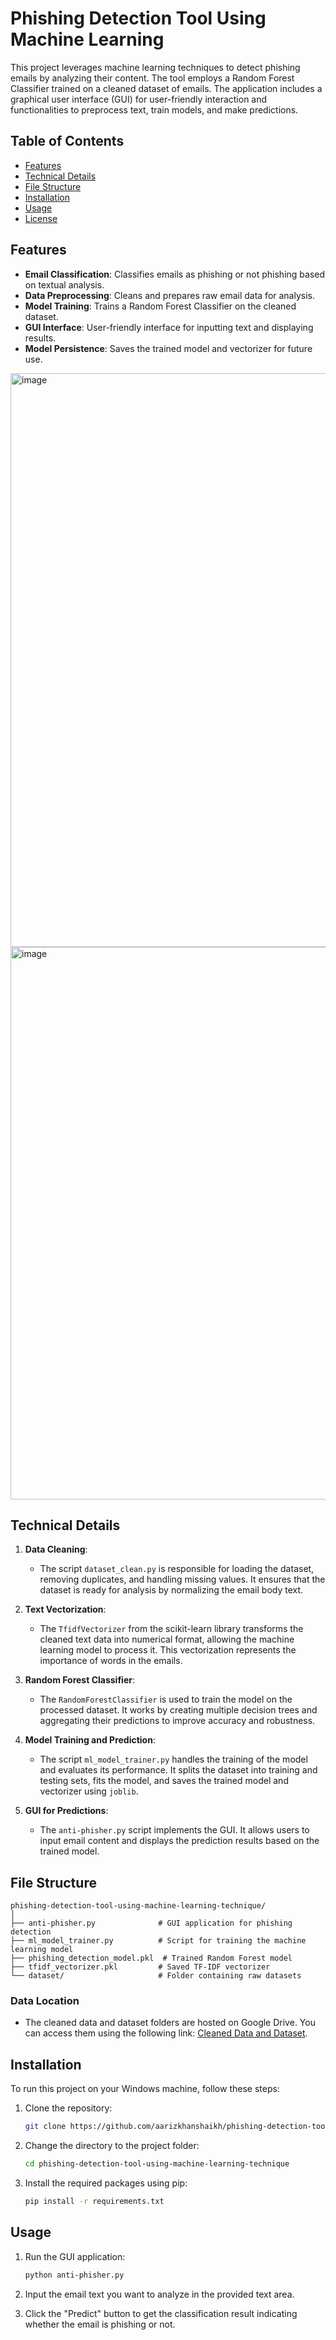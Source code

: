# Phishing Detection Tool Using Machine Learning

This project leverages machine learning techniques to detect phishing emails by analyzing their content. The tool employs a Random Forest Classifier trained on a cleaned dataset of emails. The application includes a graphical user interface (GUI) for user-friendly interaction and functionalities to preprocess text, train models, and make predictions.

## Table of Contents

- [Features](#features)
- [Technical Details](#technical-details)
- [File Structure](#file-structure)
- [Installation](#installation)
- [Usage](#usage)
- [License](#license)

## Features

- **Email Classification**: Classifies emails as phishing or not phishing based on textual analysis.
- **Data Preprocessing**: Cleans and prepares raw email data for analysis.
- **Model Training**: Trains a Random Forest Classifier on the cleaned dataset.
- **GUI Interface**: User-friendly interface for inputting text and displaying results.
- **Model Persistence**: Saves the trained model and vectorizer for future use.

<img width="1919" height="918" alt="image" src="https://github.com/user-attachments/assets/de2a79b2-f5ee-4fcb-a8eb-d1bb8fe7827b" />
<img width="1919" height="884" alt="image" src="https://github.com/user-attachments/assets/31c6bd40-d0e0-44ca-bbba-a127a2e90bc9" />


## Technical Details

1. **Data Cleaning**: 
   - The script `dataset_clean.py` is responsible for loading the dataset, removing duplicates, and handling missing values. It ensures that the dataset is ready for analysis by normalizing the email body text.
   
2. **Text Vectorization**: 
   - The `TfidfVectorizer` from the scikit-learn library transforms the cleaned text data into numerical format, allowing the machine learning model to process it. This vectorization represents the importance of words in the emails.

3. **Random Forest Classifier**: 
   - The `RandomForestClassifier` is used to train the model on the processed dataset. It works by creating multiple decision trees and aggregating their predictions to improve accuracy and robustness.

4. **Model Training and Prediction**: 
   - The script `ml_model_trainer.py` handles the training of the model and evaluates its performance. It splits the dataset into training and testing sets, fits the model, and saves the trained model and vectorizer using `joblib`.

5. **GUI for Predictions**: 
   - The `anti-phisher.py` script implements the GUI. It allows users to input email content and displays the prediction results based on the trained model.

## File Structure

```
phishing-detection-tool-using-machine-learning-technique/
│
├── anti-phisher.py              # GUI application for phishing detection
├── ml_model_trainer.py          # Script for training the machine learning model
├── phishing_detection_model.pkl  # Trained Random Forest model
├── tfidf_vectorizer.pkl         # Saved TF-IDF vectorizer
└── dataset/                     # Folder containing raw datasets
```

### Data Location

- The cleaned data and dataset folders are hosted on Google Drive. You can access them using the following link: [Cleaned Data and Dataset](https://drive.google.com/drive/folders/1-Lhdx6AEz0JWeV_2OjM658-zLsK2XJBe).

## Installation

To run this project on your Windows machine, follow these steps:

1. Clone the repository:
   ```bash
   git clone https://github.com/aarizkhanshaikh/phishing-detection-tool-using-machine-learning-technique.git
   ```

2. Change the directory to the project folder:
   ```bash
   cd phishing-detection-tool-using-machine-learning-technique
   ```

3. Install the required packages using pip:
   ```bash
   pip install -r requirements.txt
   ```

## Usage

1. Run the GUI application:
   ```bash
   python anti-phisher.py
   ```

2. Input the email text you want to analyze in the provided text area.

3. Click the "Predict" button to get the classification result indicating whether the email is phishing or not.
